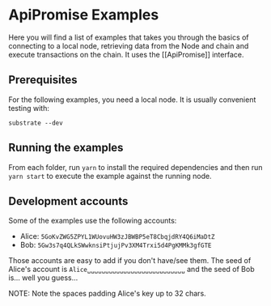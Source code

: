 # ApiPromise Examples

Here you will find a list of examples that takes you through the basics of connecting to a local node, retrieving data from the Node and chain and execute transactions on the chain. It uses the [[ApiPromise]] interface.

## Prerequisites

For the following examples, you need a local node. It is usually convenient testing with:

```
substrate --dev
```

## Running the examples

From each folder, run `yarn` to install the required dependencies and then run `yarn start` to execute the example against the running node.

## Development accounts

Some of the examples use the following accounts:

- Alice: `5GoKvZWG5ZPYL1WUovuHW3zJBWBP5eT8CbqjdRY4Q6iMaDtZ`
- Bob: `5Gw3s7q4QLkSWwknsiPtjujPv3XM4Trxi5d4PgKMMk3gfGTE`

Those accounts are easy to add if you don't have/see them. The seed of Alice's account is `Alice␣␣␣␣␣␣␣␣␣␣␣␣␣␣␣␣␣␣␣␣␣␣␣␣␣␣␣` and the seed of Bob is... well you guess...

NOTE: Note the spaces padding Alice's key up to 32 chars.
